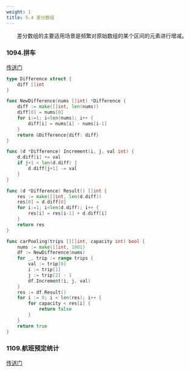 ```yaml
---
weight: 1
title: 5.4 差分数组
---
```


&emsp;&emsp;差分数组的主要适用场景是频繁对原始数组的某个区间的元素进行增减。

### 1094.拼车

[传送门](https://leetcode.cn/problems/car-pooling/description/)

```go
type Difference struct {
    diff []int
}

func NewDifference(nums []int) *Difference {
    diff := make([]int, len(nums))
    diff[0] = nums[0]
    for i:=1; i<len(nums); i++ {
        diff[i] = nums[i] - nums[i-1]
    }
    return &Difference{diff: diff}
}

func (d *Difference) Increment(i, j, val int) {
    d.diff[i] += val
    if j+1 < len(d.diff) {
        d.diff[j+1] -= val
    }
}

func (d *Difference) Result() []int {
    res := make([]int, len(d.diff))
    res[0] = d.diff[0]
    for i:=1; i<len(d.diff); i++ {
        res[i] = res[i-1] + d.diff[i]
    }
    return res
}

func carPooling(trips [][]int, capacity int) bool {
    nums := make([]int, 1001)
    df := NewDifference(nums)
    for _, trip := range trips {
        val := trip[0]
        i := trip[1]
        j := trip[2] - 1
        df.Increment(i, j, val)
    }
    res := df.Result()
    for i := 0; i < len(res); i++ {
        for capacity < res[i] {
            return false
        }
    }
    return true
}


```

### 1109.航班预定统计

[传送门](https://leetcode.cn/problems/corporate-flight-bookings/)

```go

```
